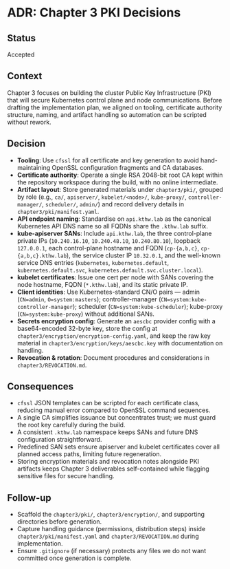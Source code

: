 # ADR: Chapter 3 PKI Decisions

## Status
Accepted

## Context
Chapter 3 focuses on building the cluster Public Key Infrastructure (PKI) that will secure Kubernetes control plane and node communications. Before drafting the implementation plan, we aligned on tooling, certificate authority structure, naming, and artifact handling so automation can be scripted without rework.

## Decision
- **Tooling**: Use `cfssl` for all certificate and key generation to avoid hand-maintaining OpenSSL configuration fragments and CA databases.
- **Certificate authority**: Operate a single RSA 2048-bit root CA kept within the repository workspace during the build, with no online intermediate.
- **Artifact layout**: Store generated materials under `chapter3/pki/`, grouped by role (e.g., `ca/`, `apiserver/`, `kubelet/<node>/`, `kube-proxy/`, `controller-manager/`, `scheduler/`, `admin/`) and record delivery details in `chapter3/pki/manifest.yaml`.
- **API endpoint naming**: Standardise on `api.kthw.lab` as the canonical Kubernetes API DNS name so all FQDNs share the `.kthw.lab` suffix.
- **kube-apiserver SANs**: Include `api.kthw.lab`, the three control-plane private IPs (`10.240.16.10`, `10.240.48.10`, `10.240.80.10`), loopback `127.0.0.1`, each control-plane hostname and FQDN (`cp-{a,b,c}`, `cp-{a,b,c}.kthw.lab`), the service cluster IP `10.32.0.1`, and the well-known service DNS entries (`kubernetes`, `kubernetes.default`, `kubernetes.default.svc`, `kubernetes.default.svc.cluster.local`).
- **kubelet certificates**: Issue one cert per node with SANs covering the node hostname, FQDN (`*.kthw.lab`), and its static private IP.
- **Client identities**: Use Kubernetes-standard CN/O pairs — admin (`CN=admin`, `O=system:masters`); controller-manager (`CN=system:kube-controller-manager`); scheduler (`CN=system:kube-scheduler`); kube-proxy (`CN=system:kube-proxy`) without additional SANs.
- **Secrets encryption config**: Generate an `aescbc` provider config with a base64-encoded 32-byte key, store the config at `chapter3/encryption/encryption-config.yaml`, and keep the raw key material in `chapter3/encryption/keys/aescbc.key` with documentation on handling.
- **Revocation & rotation**: Document procedures and considerations in `chapter3/REVOCATION.md`.

## Consequences
- `cfssl` JSON templates can be scripted for each certificate class, reducing manual error compared to OpenSSL command sequences.
- A single CA simplifies issuance but concentrates trust; we must guard the root key carefully during the build.
- A consistent `.kthw.lab` namespace keeps SANs and future DNS configuration straightforward.
- Predefined SAN sets ensure apiserver and kubelet certificates cover all planned access paths, limiting future regeneration.
- Storing encryption materials and revocation notes alongside PKI artifacts keeps Chapter 3 deliverables self-contained while flagging sensitive files for secure handling.

## Follow-up
- Scaffold the `chapter3/pki/`, `chapter3/encryption/`, and supporting directories before generation.
- Capture handling guidance (permissions, distribution steps) inside `chapter3/pki/manifest.yaml` and `chapter3/REVOCATION.md` during implementation.
- Ensure `.gitignore` (if necessary) protects any files we do not want committed once generation is complete.
